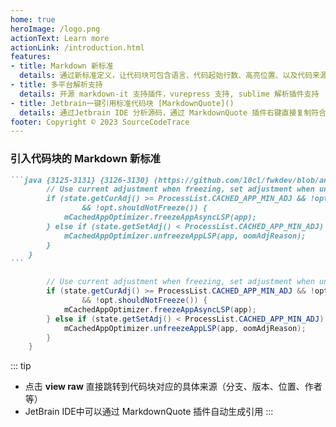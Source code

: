 ```yaml
---
home: true
heroImage: /logo.png
actionText: Learn more
actionLink: /introduction.html
features:
- title: Markdown 新标准
  details: 通过新标准定义，让代码块可包含语言、代码起始行数、高亮位置、以及代码来源地址，让您的文章更具可信度
- title: 多平台解析支持
  details: 开源 markdown-it 支持插件，vurepress 支持, sublime 解析插件支持
- title: Jetbrain一键引用标准代码块 [MarkdownQuote]()
  details: 通过Jetbrain IDE 分析源码，通过 MarkdownQuote 插件右键直接复制符合 Markdown 新标准的代码块
footer: Copyright © 2023 SourceCodeTrace
---
```


### 引入代码块的 Markdown 新标准

````markdown
```java {3125-3131} {3126-3130} (https://github.com/10cl/fwkdev/blob/android-13.0.0_r52/dev/src/frameworks/base/services/core/java/com/android/server/am/OomAdjuster.java#3125-L3131)
        // Use current adjustment when freezing, set adjustment when unfreezing.
        if (state.getCurAdj() >= ProcessList.CACHED_APP_MIN_ADJ && !opt.isFrozen()
                && !opt.shouldNotFreeze()) {
            mCachedAppOptimizer.freezeAppAsyncLSP(app);
        } else if (state.getSetAdj() < ProcessList.CACHED_APP_MIN_ADJ) {
            mCachedAppOptimizer.unfreezeAppLSP(app, oomAdjReason);
        }
    }
```
````

```java {3125-3131} {3126-3130} (https://github.com/10cl/fwkdev/blob/android-13.0.0_r52/dev/src/frameworks/base/services/core/java/com/android/server/am/OomAdjuster.java#3125-L3131)
        // Use current adjustment when freezing, set adjustment when unfreezing.
        if (state.getCurAdj() >= ProcessList.CACHED_APP_MIN_ADJ && !opt.isFrozen()
                && !opt.shouldNotFreeze()) {
            mCachedAppOptimizer.freezeAppAsyncLSP(app);
        } else if (state.getSetAdj() < ProcessList.CACHED_APP_MIN_ADJ) {
            mCachedAppOptimizer.unfreezeAppLSP(app, oomAdjReason);
        }
    }
```

::: tip
- 点击 **view raw** 直接跳转到代码块对应的具体来源（分支、版本、位置、作者等）  
- JetBrain IDE中可以通过 MarkdownQuote 插件自动生成引用
:::

